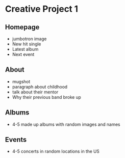 # Creative Project 1

## Homepage
- jumbotron image
- New hit single
- Latest album
- Next event

## About
- mugshot
- paragraph about childhood
- talk about their mentor
- Why their previous band broke up

## Albums
- 4-5 made up albums with random images and names

## Events
- 4-5 concerts in random locations in the US
